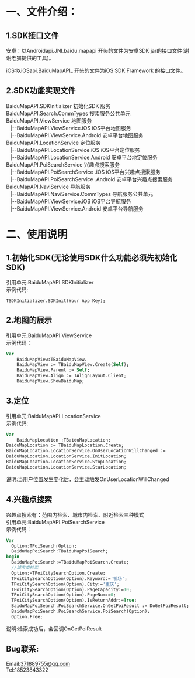 # 一、文件介绍：

## 1.SDK接口文件

安卓：以Androidapi.JNI.baidu.mapapi 开头的文件为安卓SDK jar的接口文件(谢谢老猫提供的工具)。 

iOS:以iOSapi.BaiduMapAPI_ 开头的文件为iOS SDK Framework 的接口文件。

## 2.SDK功能实现文件

BaiduMapAPI.SDKInitializer 初始化SDK 服务<br>
BaiduMapAPI.Search.CommTypes 搜索服务公共单元<br>
BaiduMapAPI.ViewService 地图服务<br>
&nbsp;&nbsp;&nbsp;|--BaiduMapAPI.ViewService.iOS  iOS平台地图服务<br>
&nbsp;&nbsp;&nbsp;|--BaiduMapAPI.ViewService.Android 安卓平台地图服务<br>
BaiduMapAPI.LocationService 定位服务<br>
&nbsp;&nbsp;&nbsp;|--BaiduMapAPI.LocationService.iOS  iOS平台定位服务<br>
&nbsp;&nbsp;&nbsp;|--BaiduMapAPI.LocationService.Android 安卓平台地定位服务<br>
BaiduMapAPI.PoiSearchService 兴趣点搜索服务<br>
&nbsp;&nbsp;&nbsp;|--BaiduMapAPI.PoiSearchService .iOS  iOS平台兴趣点搜索服务<br>
&nbsp;&nbsp;&nbsp;|--BaiduMapAPI.PoiSearchService .Android 安卓平台兴趣点搜索服务<br>
BaiduMapAPI.NaviService 导航服务<br>
&nbsp;&nbsp;&nbsp;|--BaiduMapAPI.NaviService.CommTypes 导航服务公共单元<br>
&nbsp;&nbsp;&nbsp;|--BaiduMapAPI.ViewService.iOS  iOS平台导航服务<br>
&nbsp;&nbsp;&nbsp;|--BaiduMapAPI.ViewService.Android 安卓平台导航服务<br>

# 二、使用说明
## 1.初始化SDK(无论使用SDK什么功能必须先初始化SDK)
引用单元:BaiduMapAPI.SDKInitializer<br>
示例代码:


```
TSDKInitializer.SDKInit(Your App Key);
```


## 2.地图的展示
引用单元:BaiduMapAPI.ViewService<br>
示例代码：

```pascal
Var
    BaiduMapView:TBaiduMapView.
    BaiduMapView := TBaiduMapView.Create(Self);
    BaiduMapView.Parent := Self;
    BaiduMapView.Align := TAlignLayout.Client;
    BaiduMapView.ShowBaiduMap;

```

## 3.定位
引用单元:BaiduMapAPI.LocationService<br>
示例代码:


```pascal
Var
    BaiduMapLocation :TBaiduMapLocation;
BaiduMapLocation := TBaiduMapLocation.Create;
BaiduMapLocation.LocationService.OnUserLocationWillChanged := 				DoUserLocationChanged;
BaiduMapLocation.LocationService.InitLocation;
BaiduMapLocation.LocationService.StopLocation;
BaiduMapLocation.LocationService.StarLocation;
```


说明:当用户位置发生变化后，会主动触发OnUserLocationWillChanged

## 4.兴趣点搜索
兴趣点搜索有：范围内检索、城市内检索、附近检索三种模式<br>
引用单元:BaiduMapAPI.PoiSearchService<br>
示例代码：


```pascal
Var
  Option:TPoiSearchrOption;
  BaiduMapPoiSearch:TBaiduMapPoiSearch;
begin
  BaiduMapPoiSearch:=TBaiduMapPoiSearch.Create;
  //城市类检索
  Option:=TPoiCitySearchOption.Create;
  TPoiCitySearchOption(Option).Keyword:='机场';
  TPoiCitySearchOption(Option).City:='重庆';
  TPoiCitySearchOption(Option).PageCapacity:=10;
  TPoiCitySearchOption(Option).PageNum:=0;
  TPoiCitySearchOption(Option).IsReturnAddr:=True;
  BaiduMapPoiSearch.PoiSearchService.OnGetPoiResult := DoGetPoiResult;
  BaiduMapPoiSearch.PoiSearchService.PoiSearch(Option);
  Option.Free;

```

说明:检索成功后，会回调OnGetPoiResult


## Bug联系: 
  Email:371889755@qq.com<br>
  Tel:18523843322

